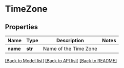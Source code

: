 # TimeZone

## Properties
Name | Type | Description | Notes
------------ | ------------- | ------------- | -------------
**name** | **str** | Name of the Time Zone | 

[[Back to Model list]](../README.md#documentation-for-models) [[Back to API list]](../README.md#documentation-for-api-endpoints) [[Back to README]](../README.md)


